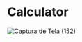 # Calculator

![Captura de Tela (152)](https://user-images.githubusercontent.com/79586479/125141198-b21ac500-e0ea-11eb-89b5-200737f4b1bf.png)

